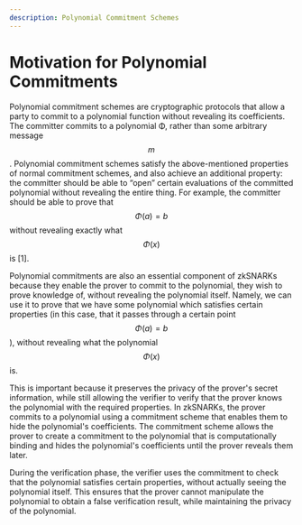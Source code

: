 ```yaml
---
description: Polynomial Commitment Schemes
---
```


# Motivation for Polynomial Commitments

Polynomial commitment schemes are cryptographic protocols that allow a party to commit to a polynomial function without revealing its coefficients. The committer commits to a polynomial Φ, rather than some arbitrary message $$m$$. Polynomial commitment schemes satisfy the above-mentioned properties of normal commitment schemes, and also achieve an additional property: the committer should be able to “open” certain evaluations of the committed polynomial without revealing the entire thing. For example, the committer should be able to prove that $$Φ(a) = b$$ without revealing exactly what $$Φ(x)$$ is \[1].&#x20;

Polynomial commitments are also an essential component of zkSNARKs because they enable the prover to commit to the polynomial, they wish to prove knowledge of, without revealing the polynomial itself. Namely, we can use it to prove that we have some polynomial which satisfies certain properties (in this case, that it passes through a certain point $$Φ(a) = b$$), without revealing what the polynomial $$Φ(x)$$ is.&#x20;

This is important because it preserves the privacy of the prover's secret information, while still allowing the verifier to verify that the prover knows the polynomial with the required properties. In zkSNARKs, the prover commits to a polynomial using a commitment scheme that enables them to hide the polynomial's coefficients. The commitment scheme allows the prover to create a commitment to the polynomial that is computationally binding and hides the polynomial's coefficients until the prover reveals them later.&#x20;

During the verification phase, the verifier uses the commitment to check that the polynomial satisfies certain properties, without actually seeing the polynomial itself. This ensures that the prover cannot manipulate the polynomial to obtain a false verification result, while maintaining the privacy of the polynomial.
